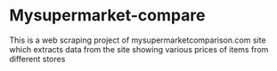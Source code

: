 # Mysupermarket-compare
This is a web scraping project of mysupermarketcomparison.com site which extracts data from the site showing various prices of items from different stores
